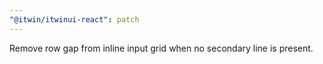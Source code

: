 ```yaml
---
"@itwin/itwinui-react": patch
---
```


Remove row gap from inline input grid when no secondary line is present.
